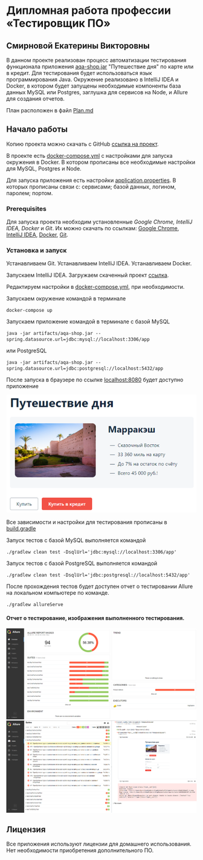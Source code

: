 # Дипломная работа профессии «Тестировщик ПО»
## Смирновой Екатерины Викторовны

В данном проекте реализован процесс автоматизации тестирования функционала приложения [aqa-shop.jar](artifacts/aqa-shop.jar) "Путешествие дня" по карте или в кредит.
Для тестирования будет использоваться язык программирования Java.
Окружение реализовано в IntelliJ IDEA и Docker, в котором будет запущены необходимые компоненты база данных MySQL или Postgres, заглушка для сервисов на Node, и Allure для создания отчетов.  

План расположен в файл [Plan.md](docs/Plan.md)

## Начало работы

Копию проекта можно скачать с GitHub [ссылка на проект](https://github.com/katerina331/Java-AQA-55-ItogDiplom).

В проекте есть [docker-compose.yml](docker-compose.yml) с настройками для запуска окружения в Docker. В котором прописаны все необходимые настройки для MySQL, Postgres и Node.

Для запуска приложения есть настройки [application.properties](application.properties). В которых прописаны связи с: сервисами; базой данных, логином, паролем; портом.

### Prerequisites

Для запуска проекта необходим установленные _Google Chrome, IntelliJ IDEA, Docker_ и _Git_. Их можно скачать по ссылкам: [Google Chrome](https://www.google.com/intl/ru_ru/chrome/), [IntelliJ IDEA](https://www.jetbrains.com/ru-ru/idea/download/), [Docker](https://www.docker.com/), [Git](https://git-scm.com/downloads).

### Установка и запуск
Устанавливаем Git.
Устанавливаем IntelliJ IDEA.
Устанавливаем Docker.

Запускаем IntelliJ IDEA. Загружаем скаченный проект [ссылка](https://github.com/katerina331/Java-AQA-55-ItogDiplom).

Редактируем настройки в [docker-compose.yml](docker-compose.yml), при необходимости.

Запускаем окружение командой в терминале
```
docker-compose up
```

Запускаем приложение командой в терминале с базой MySQL
```
java -jar artifacts/aqa-shop.jar --spring.datasource.url=jdbc:mysql://localhost:3306/app
```
или PostgreSQL
```
java -jar artifacts/aqa-shop.jar --spring.datasource.url=jdbc:postgresql://localhost:5432/app
```
После запуска в браузере по ссылке [localhost:8080](http://localhost:8080) будет доступно приложение

![img.png](docs/img.png)

Все зависимости и настройки для тестирования прописаны в [build.gradle](build.gradle)

Запуск тестов с базой MySQL выполняется командой
```
./gradlew clean test -DsqlUrl='jdbc:mysql://localhost:3306/app'
```
Запуск тестов с базой PostgreSQL выполняется командой
```
./gradlew clean test -DsqlUrl='jdbc:postgresql://localhost:5432/app'
```


После прохождения тестов будет доступен отчет о тестировании Allure на локальном компьютере по команде.
```
./gradlew allureServe
```

#### Отчет о тестирование, изображения выполненного тестирования.
![Allure-1.png](docs%2FAllure-1.png)
![Allure-2.png](docs%2FAllure-2.png)

## Лицензия

Все приложения используют лицензии для домашнего использования. Нет необходимости приобретения дополнительного ПО.
